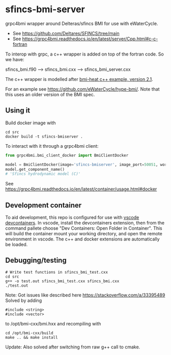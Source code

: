 # sfincs-bmi-server

grpc4bmi wrapper around Delteras/sfincs BMI for use with eWaterCycle.

* See https://github.com/Deltares/SFINCS/tree/main
* See https://grpc4bmi.readthedocs.io/en/latest/server/Cpp.html#c-c-fortran

To interop with grpc, a c++ wrapper is added on top of the fortran code. So we have:

sfincs_bmi.f90 --> sfincs_bmi.cxx --> sfincs_bmi_server.cxx

The c++ wrapper is modelled after [bmi-heat c++ example, version
2.1](https://github.com/csdms/bmi-example-cxx/blob/2ede037a29e34d66c274768caad1a891a70c7897/heat/bmi_heat.hxx).

For an example see https://github.com/eWaterCycle/hype-bmi/. Note that this uses
an older version of the BMI spec.

## Using it

Build docker image with

```
cd src
docker build -t sfincs-bmiserver .
```

To interact with it through a grpc4bmi client:

```py
from grpc4bmi.bmi_client_docker import BmiClientDocker

model = BmiClientDocker(image='sfincs-bmiserver', image_port=50051, work_dir="./")
model.get_component_name()
# 'Sfincs hydrodynamic model (C)'
```

See https://grpc4bmi.readthedocs.io/en/latest/container/usage.html#docker


## Development container

To aid development, this repo is configured for use with [vscode
devcontainers](https://code.visualstudio.com/docs/devcontainers/containers). In
vscode, install the devcontainers extension, then from the command pallete
choose "Dev Containers: Open Folder in Container". This will build the container
mount your working directory, and open the remote environment in vscode. The c++
and docker extensions are automatically be loaded.


## Debugging/testing

```
# Write test functions in sfincs_bmi_test.cxx
cd src
g++ -o test.out sfincs_bmi_test.cxx sfincs_bmi.cxx
./test.out
```

Note: Got issues like described here https://stackoverflow.com/a/33395489
Solved by adding
```
#include <string>
#include <vector>
```
to /opt/bmi-cxx/bmi.hxx and recompiling with
```
cd /opt/bmi-cxx/build
make .. && make install
```

Update: Also solved after switching from raw g++ call to cmake.
